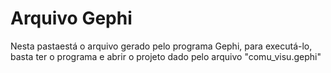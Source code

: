 # Arquivo Gephi

Nesta pastaestá o arquivo gerado pelo programa Gephi, para executá-lo, basta ter o programa e abrir o projeto dado pelo arquivo "comu_visu.gephi"